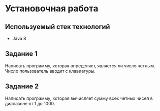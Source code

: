 # Установочная работа

## Используемый стек технологий

- Java 8

## Задание 1

Написать программу, которая определяет, является ли число четным. Число пользователь вводит с клавиатуры.

## Задание 2

Написать программу, которая вычисляет сумму всех четных чисел в диапазоне от 1 до 1000.
